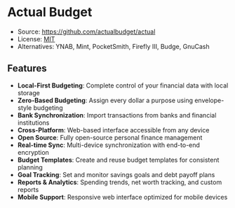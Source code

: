 # Actual Budget

- Source: https://github.com/actualbudget/actual
- License: [MIT](https://github.com/actualbudget/actual/blob/master/LICENSE)
- Alternatives: YNAB, Mint, PocketSmith, Firefly III, Budge, GnuCash

## Features

- **Local-First Budgeting**: Complete control of your financial data with local storage
- **Zero-Based Budgeting**: Assign every dollar a purpose using envelope-style budgeting
- **Bank Synchronization**: Import transactions from banks and financial institutions
- **Cross-Platform**: Web-based interface accessible from any device
- **Open Source**: Fully open-source personal finance management
- **Real-time Sync**: Multi-device synchronization with end-to-end encryption
- **Budget Templates**: Create and reuse budget templates for consistent planning
- **Goal Tracking**: Set and monitor savings goals and debt payoff plans
- **Reports & Analytics**: Spending trends, net worth tracking, and custom reports
- **Mobile Support**: Responsive web interface optimized for mobile devices
